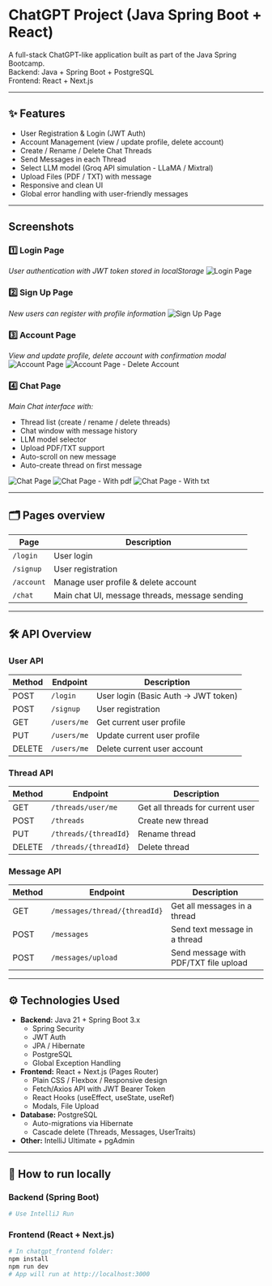 # ChatGPT Project (Java Spring Boot + React)

A full-stack ChatGPT-like application built as part of the Java Spring Bootcamp.  
Backend: Java + Spring Boot + PostgreSQL  
Frontend: React + Next.js  

---

## ✨ Features

-  User Registration & Login (JWT Auth)
-  Account Management (view / update profile, delete account)
-  Create / Rename / Delete Chat Threads
-  Send Messages in each Thread
-  Select LLM model (Groq API simulation - LLaMA / Mixtral)
-  Upload Files (PDF / TXT) with message
-  Responsive and clean UI
-  Global error handling with user-friendly messages

---

##  Screenshots

### 1️⃣ Login Page
_User authentication with JWT token stored in localStorage_
![Login Page](screenshots/login.png)

### 2️⃣ Sign Up Page
_New users can register with profile information_
![Sign Up Page](screenshots/signup.png)

### 3️⃣ Account Page
_View and update profile, delete account with confirmation modal_
![Account Page](screenshots/account.png)
![Account Page - Delete Account](screenshots/del_account.png)


### 4️⃣ Chat Page
_Main Chat interface with:_
- Thread list (create / rename / delete threads)
- Chat window with message history
- LLM model selector
- Upload PDF/TXT support
- Auto-scroll on new message
- Auto-create thread on first message

![Chat Page](screenshots/chat.png)
![Chat Page - With pdf](screenshots/chat_pdf.png)
![Chat Page - With txt](screenshots/chat_txt.png)


---

## 🗂️ Pages overview

| Page | Description |
|------|-------------|
| `/login` | User login |
| `/signup` | User registration |
| `/account` | Manage user profile & delete account |
| `/chat` | Main chat UI, message threads, message sending |

---

## 🛠️ API Overview

### User API

| Method | Endpoint        | Description                           |
|--------|-----------------|---------------------------------------|
| POST   | `/login`        | User login (Basic Auth → JWT token)    |
| POST   | `/signup`       | User registration                     |
| GET    | `/users/me`     | Get current user profile               |
| PUT    | `/users/me`     | Update current user profile            |
| DELETE | `/users/me`     | Delete current user account            |

### Thread API

| Method | Endpoint               | Description                         |
|--------|------------------------|-------------------------------------|
| GET    | `/threads/user/me`     | Get all threads for current user    |
| POST   | `/threads`             | Create new thread                   |
| PUT    | `/threads/{threadId}`  | Rename thread                       |
| DELETE | `/threads/{threadId}`  | Delete thread                       |

### Message API

| Method | Endpoint                        | Description                        |
|--------|---------------------------------|------------------------------------|
| GET    | `/messages/thread/{threadId}`    | Get all messages in a thread       |
| POST   | `/messages`                     | Send text message in a thread      |
| POST   | `/messages/upload`              | Send message with PDF/TXT file upload |


---

## ⚙️ Technologies Used

- **Backend:** Java 21 + Spring Boot 3.x
  - Spring Security
  - JWT Auth
  - JPA / Hibernate
  - PostgreSQL
  - Global Exception Handling
- **Frontend:** React + Next.js (Pages Router)
  - Plain CSS / Flexbox / Responsive design
  - Fetch/Axios API with JWT Bearer Token
  - React Hooks (useEffect, useState, useRef)
  - Modals, File Upload
- **Database:** PostgreSQL
  - Auto-migrations via Hibernate
  - Cascade delete (Threads, Messages, UserTraits)
- **Other:** IntelliJ Ultimate + pgAdmin

---

## 🚀 How to run locally

### Backend (Spring Boot)

```bash
# Use IntelliJ Run
```

### Frontend (React + Next.js)

```bash
# In chatgpt_frontend folder:
npm install
npm run dev
# App will run at http://localhost:3000
```
